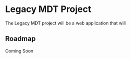 # Legacy MDT Project

The Legacy MDT project will be a web application that will 

## Roadmap

Coming Soon
